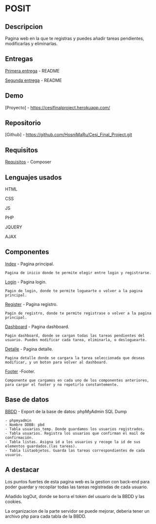 # POSIT

## Descripcion

Pagina web en la que te registras y puedes añadir tareas pendientes, modificarlas y eliminarlas.

## Entregas

[Primera entrega](./doc/primera%20entrega/README.md) - README

[Segunda entrega](./doc/segunda%20entrega/README.md) - README

## Demo

[Proyecto] - https://cesifinalproject.herokuapp.com/

## Repositorio

[Github] - https://github.com/HosniMaRu/Cesi_Final_Project.git

## Requisitos

[Requisitos](composer.json) - Composer

## Lenguajes usados

HTML

CSS

JS

PHP

JQUERY

AJAX

## Componentes

[Index](./index.html) - Pagina principal.

    Pagina de inicio donde te permite elegir entre login y registrarse.

[Login](./login/login.html) - Pagina login.

    Pagin de login, donde te permite loguearte o volver a la pagina principal.

[Register](./registro/registro.html) - Pagina registro.

    Pagin de registro, donde te permite registrase o volver a la pagina principal.

[Dashboard](./dashboard/dashboard.html) - Pagina dashboard.

    Pagin dashboard, donde se cargan todas las tareas pendientes del usuario. Puedes modificar cada tarea, eliminarla, o desloguearte.

[Detalle](./detalle/detalle.html) - Pagina detalle.

    Pagina detalle donde se cargara la tarea seleccionada que deseas modificar, y un boton para volver al dashboard.

[Footer](./footer/footer.html) -Footer.

    Componente que cargamos en cada uno de los componentes anteriores, para cargar el footer y no repetirlo constantemente.

## Base de datos

[BBDD](./doc/DDBB.sql) - Export de la base de datos: phpMyAdmin SQL Dump

    - phpmyadmin
    - Nombre DDBB: pbd
    - Tabla usuarios_temp. Donde guardamos los usuarios registrados.
    - Tabla usuarios. Registra los usuarios que confirman el mail de confirmación.
    - Tabla listas. Asigna id a los usuarios y recoge la id de sus elementos guardados.(las tareas).
    - Tabla listaobjetos. Guarda las tareas correspondientes de cada usuario.

## A destacar

Los puntos fuertes de esta pagina web es la gestion con back-end para poder guardar y recopilar todas las tareas registradas de cada usuario.

Añadido logOut, donde se borra el token del usuario de la BBDD y las cookies.

La organizacion de la parte servidor se puede mejorar, deberia tener un archivo php para cada tabla de la BBDD.
